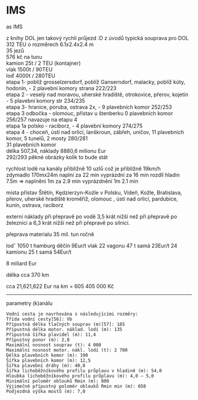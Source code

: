 IMS
===
 as
IMS

z knihy DOL jen takový rychlí průjezd :D
z úvodů typická souprava pro DOL 312 TEU o rozměrech 6.1x2.4x2.4 m        
35 jezů          
576 kč na tunu           
kamion 25t / 2 TEU (kontajner)            
vlak 1500t / 90TEU         
loď 4000t / 280TEU         
etapa 1- poblíž grosselzersdorf, poblíž Ganserndorf, malacky, poblíž kúty, hodonín,  - 2 plavební komory strana 222/223                          
etapa 2 - veselý nad moravou, uherské hradiště, otrokovice, přerov, kojetín - 5 plavební komory str 234/235                             
etapa 3- hranice, poruba, ostrava 2x, - 9 plavebních komor 252/253                                                           
etapa 3 odbočka - olomouc, přístav u štenberku 0 plavebních komor 256/257     navazuje na etapu 4                                             
etapa 1a polsko - raciborz, - 4 plavební komory 274/275                                                                        
etapa 4 - choceň, ústí nad orlicí, lanškroun, zábřeh, uničov, 11 plavebních komor, 5 tunelů, 2 mosty 280/281                      
31 plavebních komor                                                                                                     
délka 507,34, náklady 8880,6 milionu Eur                                                                                     
292/293 pěkné obrázky kolik to bude stát                                                                                       

rychlost lodě na kanály přibližně 10 uzlů což je přibližně 19km/h                                                                 
zdymadlo 170mx24m naplní za 22 min vyprázdní za 16 min  rozdíl hladin 7.5m => naplnění 1m za 2.9 min vyprázdnění 1m 2.1 min



místa přístav Štětín, Kędzierzyn-Koźle v Polsku, Vídeň, Kožle, Bratislava, přerov, uherské hradiště kroměříž, olomouc , ústí nad orlicí, pardubice, kunín, ostrava, raciborz

externí náklady při přepravě po vodě 3,5 krát nižší než při přepravě po železnici a 6,3 krát nižší než při přepravě po silnici.

přeprava materialu 35 mil. tun ročně

lodˇ 1050 t hamburg děčín 9Eur/t
vlak 22 vagonu 47 t samá 23Eur/t
24 kamionu 25 t samá 54Eur/t

8 miliard Eur

délka cca 370 km

cca 21,621,622 Eur na km = 605 405 000 Kč


--------------------------------------------------
parametry (k)análu

    Vodní cesta je navrhována s následujícími rozměry:
    Třída vodní cesty[56]: Vb
    Přípustná délka tlačných souprav (m)[57]: 185
    Přípustná délka motor. náklad. lodí (m): 135
    Přípustná šířka plavidel (m): 11,4
    Přípustný ponor (m): 2,8
    Maximální nosnost souprav (t): 4 000
    Maximální nosnost motor. nákl. lodí (t): 2 700
    Délka plavebních komor (m): 190
    Šířka plavebních komor (m): 12,5
    Šířka plavební dráhy (m): 40,0
    Šířka lichoběžníkového profilu průplavu v hladině (m): 54,0
    Hloubka lichoběžníkového profilu průplavu (m): 4,0 – 5,0
    Minimální poloměr oblouků Rmin (m): 800
    Výjimečně přípustný poloměr oblouků Rmin min (m): 650
    Podjezdná výška mostů (m): 7,0


